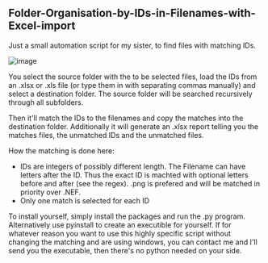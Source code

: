 ## Folder-Organisation-by-IDs-in-Filenames-with-Excel-import

Just a small automation script for my sister, to find files with matching IDs.

![image](https://github.com/user-attachments/assets/ff3db06e-0588-442a-bcd9-bc2f81c5639e)

You select the source folder with the to be selected files, load the IDs from an .xlsx or .xls file (or type them in with separating commas manually) and select a destination folder. The source folder will be searched recursively through all subfolders.

Then it'll match the IDs to the filenames and copy the matches into the destination folder. Additionally it will generate an .xlsx report telling you the matches files, the unmatched IDs and the unmatched files.

How the matching is done here:
- IDs are integers of possibly different length. The Filename can have letters after the ID. Thus the exact ID is machted with optional letters before and after (see the regex). .png is prefered and will be matched in priority over .NEF.
- Only one match is selected for each ID

To install yourself, simply install the packages and run the .py program. Alternatively use pyinstall to create an executible for yourself. If for whatever reason you want to use this highly specific script without changing the matching and are using windows, you can contact me and I'll send you the executable, then there's no python needed on your side.
